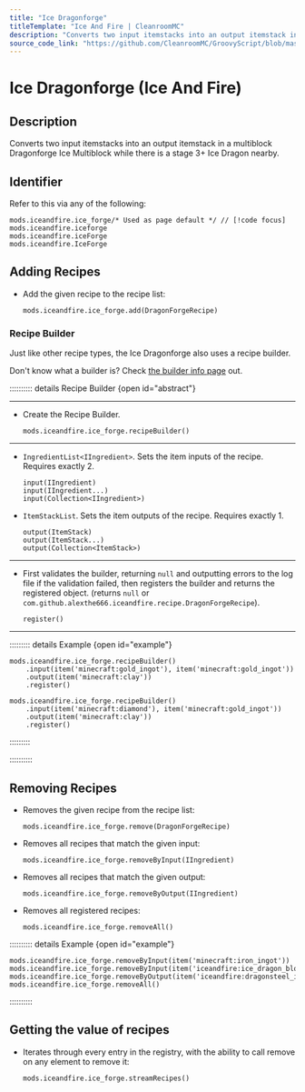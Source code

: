 ```yaml
---
title: "Ice Dragonforge"
titleTemplate: "Ice And Fire | CleanroomMC"
description: "Converts two input itemstacks into an output itemstack in a multiblock Dragonforge Ice Multiblock while there is a stage 3+ Ice Dragon nearby."
source_code_link: "https://github.com/CleanroomMC/GroovyScript/blob/master/src/main/java/com/cleanroommc/groovyscript/compat/mods/iceandfire/IceForge.java"
---
```


# Ice Dragonforge (Ice And Fire)

## Description

Converts two input itemstacks into an output itemstack in a multiblock Dragonforge Ice Multiblock while there is a stage 3+ Ice Dragon nearby.

## Identifier

Refer to this via any of the following:

```groovy:no-line-numbers {1}
mods.iceandfire.ice_forge/* Used as page default */ // [!code focus]
mods.iceandfire.iceforge
mods.iceandfire.iceForge
mods.iceandfire.IceForge
```


## Adding Recipes

- Add the given recipe to the recipe list:

    ```groovy:no-line-numbers
    mods.iceandfire.ice_forge.add(DragonForgeRecipe)
    ```


### Recipe Builder

Just like other recipe types, the Ice Dragonforge also uses a recipe builder.

Don't know what a builder is? Check [the builder info page](../../getting_started/builder.md) out.

:::::::::: details Recipe Builder {open id="abstract"}

---

- Create the Recipe Builder.

    ```groovy:no-line-numbers
    mods.iceandfire.ice_forge.recipeBuilder()
    ```

---

- `IngredientList<IIngredient>`. Sets the item inputs of the recipe. Requires exactly 2.

    ```groovy:no-line-numbers
    input(IIngredient)
    input(IIngredient...)
    input(Collection<IIngredient>)
    ```

- `ItemStackList`. Sets the item outputs of the recipe. Requires exactly 1.

    ```groovy:no-line-numbers
    output(ItemStack)
    output(ItemStack...)
    output(Collection<ItemStack>)
    ```

---

- First validates the builder, returning `null` and outputting errors to the log file if the validation failed, then registers the builder and returns the registered object. (returns `null` or `com.github.alexthe666.iceandfire.recipe.DragonForgeRecipe`).

    ```groovy:no-line-numbers
    register()
    ```

---

::::::::: details Example {open id="example"}
```groovy:no-line-numbers
mods.iceandfire.ice_forge.recipeBuilder()
    .input(item('minecraft:gold_ingot'), item('minecraft:gold_ingot'))
    .output(item('minecraft:clay'))
    .register()

mods.iceandfire.ice_forge.recipeBuilder()
    .input(item('minecraft:diamond'), item('minecraft:gold_ingot'))
    .output(item('minecraft:clay'))
    .register()
```

:::::::::

::::::::::

## Removing Recipes

- Removes the given recipe from the recipe list:

    ```groovy:no-line-numbers
    mods.iceandfire.ice_forge.remove(DragonForgeRecipe)
    ```

- Removes all recipes that match the given input:

    ```groovy:no-line-numbers
    mods.iceandfire.ice_forge.removeByInput(IIngredient)
    ```

- Removes all recipes that match the given output:

    ```groovy:no-line-numbers
    mods.iceandfire.ice_forge.removeByOutput(IIngredient)
    ```

- Removes all registered recipes:

    ```groovy:no-line-numbers
    mods.iceandfire.ice_forge.removeAll()
    ```

:::::::::: details Example {open id="example"}
```groovy:no-line-numbers
mods.iceandfire.ice_forge.removeByInput(item('minecraft:iron_ingot'))
mods.iceandfire.ice_forge.removeByInput(item('iceandfire:ice_dragon_blood'))
mods.iceandfire.ice_forge.removeByOutput(item('iceandfire:dragonsteel_ice_ingot'))
mods.iceandfire.ice_forge.removeAll()
```

::::::::::

## Getting the value of recipes

- Iterates through every entry in the registry, with the ability to call remove on any element to remove it:

    ```groovy:no-line-numbers
    mods.iceandfire.ice_forge.streamRecipes()
    ```
